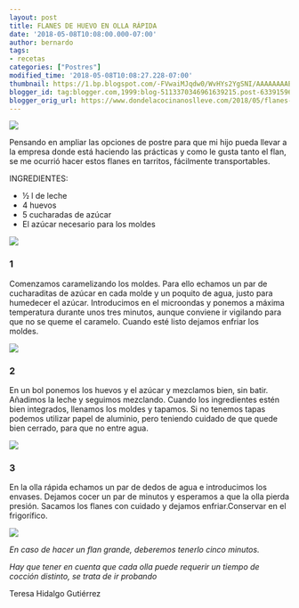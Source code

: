 ```yaml
---
layout: post
title: FLANES DE HUEVO EN OLLA RÁPIDA
date: '2018-05-08T10:08:00.000-07:00'
author: bernardo
tags:
- recetas
categories: ["Postres"]
modified_time: '2018-05-08T10:08:27.228-07:00'
thumbnail: https://1.bp.blogspot.com/-FVwaiMJqdw0/WvHYs2YgSNI/AAAAAAAAEM0/5aVsLoiGXsAI5YWsEg9cLvWqECphMX9VgCLcBGAs/s400/00.jpg
blogger_id: tag:blogger.com,1999:blog-5113370346961639215.post-6339159674910746028
blogger_orig_url: https://www.dondelacocinanoslleve.com/2018/05/flanes-de-huevo-en-olla-rapida.html
---
```


![](https://1.bp.blogspot.com/-FVwaiMJqdw0/WvHYs2YgSNI/AAAAAAAAEM0/5aVsLoiGXsAI5YWsEg9cLvWqECphMX9VgCLcBGAs/s400/00.JPG)

  
Pensando en ampliar las opciones de postre para que mi hijo pueda llevar a la empresa donde está haciendo las prácticas y como le gusta tanto el flan, se me ocurrió hacer estos flanes en tarritos, fácilmente transportables.  

INGREDIENTES:
* ½ l de leche
* 4 huevos
* 5 cucharadas de azúcar
* El azúcar necesario para los moldes

  

![](https://2.bp.blogspot.com/-0C9YkRR7HHw/WvHZFXztETI/AAAAAAAAENA/hM8zemHC6V4S1P2-QH377SWptfPIgNLDACLcBGAs/s320/01.JPG)

  

### 1

Comenzamos caramelizando los moldes. Para ello echamos un par de cucharaditas de azúcar en cada molde y un poquito de agua, justo para humedecer el azúcar. Introducimos en el microondas y ponemos a máxima temperatura durante unos tres minutos, aunque conviene ir vigilando para que no se queme el caramelo. Cuando esté listo dejamos enfriar los moldes.  

![](https://2.bp.blogspot.com/-mN79VkUp9eY/WvHY26rkMfI/AAAAAAAAEM4/HEmurfLaoG0waOJhCzLt2FmoMPCAJOpNQCLcBGAs/s320/02.JPG)

  

### 2

En un bol ponemos los huevos y el azúcar y mezclamos bien, sin batir. Añadimos la leche y seguimos mezclando. Cuando los ingredientes estén bien integrados, llenamos los moldes y tapamos. Si no tenemos tapas podemos utilizar papel de aluminio, pero teniendo cuidado de que quede bien cerrado, para que no entre agua.  

![](https://4.bp.blogspot.com/-DdzJfLH9_BU/WvHY7bA5SLI/AAAAAAAAEM8/E4ajA26BarEDJAJfUXIP3ZqPjZb4vUYJQCEwYBhgL/s320/03.JPG)

  

### 3

En la olla rápida echamos un par de dedos de agua e introducimos los envases. Dejamos cocer un par de minutos y esperamos a que la olla pierda presión. Sacamos los flanes con cuidado y dejamos enfriar.Conservar en el frigorífico.  

![](https://3.bp.blogspot.com/-PR2YHdslXnQ/WvHZODwlTqI/AAAAAAAAENI/C7SjZL6Ypd4q0c7P21r7uqEjZszXeBqgQCLcBGAs/s320/04.JPG)

  
_En caso de hacer un flan grande, deberemos tenerlo cinco minutos._

_Hay que tener en cuenta que cada olla puede requerir un tiempo de cocción distinto, se trata de ir probando_

Teresa Hidalgo Gutiérrez
